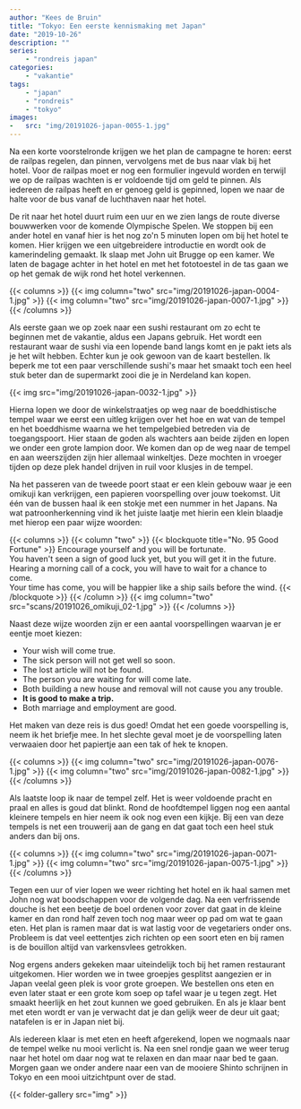 ```yaml
---
author: "Kees de Bruin"
title: "Tokyo: Een eerste kennismaking met Japan"
date: "2019-10-26"
description: ""
series:
    - "rondreis japan"
categories:
    - "vakantie"
tags:
    - "japan"
    - "rondreis"
    - "tokyo"
images:
-   src: "img/20191026-japan-0055-1.jpg"
---
```


Na een korte voorstelronde krijgen we het plan de campagne te horen: eerst de railpas regelen, dan pinnen, vervolgens met de bus naar vlak bij het hotel. Voor de railpas moet er nog een formulier ingevuld worden en terwijl we op de railpas wachten is er voldoende tijd om geld te pinnen. Als iedereen de railpas heeft en er genoeg geld is gepinned, lopen we naar de halte voor de bus vanaf de luchthaven naar het hotel.

De rit naar het hotel duurt ruim een uur en we zien langs de route diverse bouwwerken voor de komende Olympische Spelen. We stoppen bij een ander hotel en vanaf hier is het nog zo'n 5 minuten lopen om bij het hotel te komen. Hier krijgen we een uitgebreidere introductie en wordt ook de kamerindeling gemaakt. Ik slaap met John uit Brugge op een kamer. We laten de bagage achter in het hotel en met het fototoestel in de tas gaan we op het gemak de wijk rond het hotel verkennen.

{{< columns >}}
    {{< img column="two" src="img/20191026-japan-0004-1.jpg" >}}
    {{< img column="two" src="img/20191026-japan-0007-1.jpg" >}}
{{< /columns >}}

Als eerste gaan we op zoek naar een sushi restaurant om zo echt te beginnen met de vakantie, aldus een Japans gebruik. Het wordt een restaurant waar de sushi via een lopende band langs komt en je pakt iets als je het wilt hebben. Echter kun je ook gewoon van de kaart bestellen. Ik beperk me tot een paar verschillende sushi's maar het smaakt toch een heel stuk beter dan de supermarkt zooi die je in Nerdeland kan kopen.

{{< img src="img/20191026-japan-0032-1.jpg" >}}

Hierna lopen we door de winkelstraatjes op weg naar de boeddhistische tempel waar we eerst een uitleg krijgen over het hoe en wat van de tempel en het boeddhisme waarna we het tempelgebied betreden via de toegangspoort. Hier staan de goden als wachters aan beide zijden en lopen we onder een grote lampion door. We komen dan op de weg naar de tempel en aan weerszijden zijn hier allemaal winkeltjes. Deze mochten in vroeger tijden op deze plek handel drijven in ruil voor klusjes in de tempel.

Na het passeren van de tweede poort staat er een klein gebouw waar je een omikuji kan verkrijgen, een papieren voorspelling over jouw toekomst. Uit één van de bussen haal ik een stokje met een nummer in het Japans. Na wat patroonherkenning vind ik het juiste laatje met hierin een klein blaadje met hierop een paar wijze woorden:

{{< columns >}}
{{< column "two" >}}
{{< blockquote title="No. 95 Good Fortune" >}}
Encourage yourself and you will be fortunate.  
You haven't seen a sign of good luck yet, but you will get it in the future.  
Hearing a morning call of a cock, you will have to wait for a chance to come.  
Your time has come, you will be happier like a ship sails before the wind.
{{< /blockquote >}}
{{< /column >}}
{{< img column="two" src="scans/20191026_omikuji_02-1.jpg" >}}
{{< /columns >}}

Naast deze wijze woorden zijn er een aantal voorspellingen waarvan je er eentje moet kiezen:

 * Your wish will come true.
 * The sick person will not get well so soon.
 * The lost article will not be found.
 * The person you are waiting for will come late.
 * Both building a new house and removal will not cause you any trouble.
 * **It is good to make a trip.**
 * Both marriage and employment are good.

Het maken van deze reis is dus goed! Omdat het een goede voorspelling is, neem ik het briefje mee. In het slechte geval moet je de voorspelling laten verwaaien door het papiertje aan een tak of hek te knopen.

{{< columns >}}
    {{< img column="two" src="img/20191026-japan-0076-1.jpg" >}}
    {{< img column="two" src="img/20191026-japan-0082-1.jpg" >}}
{{< /columns >}}

Als laatste loop ik naar de tempel zelf. Het is weer voldoende pracht en praal en alles is goud dat blinkt. Rond de hoofdtempel liggen nog een aantal kleinere tempels en hier neem ik ook nog even een kijkje. Bij een van deze tempels is net een trouwerij aan de gang en dat gaat toch een heel stuk anders dan bij ons.

{{< columns >}}
    {{< img column="two" src="img/20191026-japan-0071-1.jpg" >}}
    {{< img column="two" src="img/20191026-japan-0075-1.jpg" >}}
{{< /columns >}}

Tegen een uur of vier lopen we weer richting het hotel en ik haal samen met John nog wat boodschappen voor de volgende dag. Na een verfrissende douche is het een beetje de boel ordenen voor zover dat gaat in de kleine kamer en dan rond half zeven toch nog maar weer op pad om wat te gaan eten. Het plan is ramen maar dat is wat lastig voor de vegetariers onder ons. Probleem is dat veel eettentjes zich richten op een soort eten en bij ramen is de bouillon altijd van varkensvlees getrokken.

Nog ergens anders gekeken maar uiteindelijk toch bij het ramen restaurant uitgekomen. Hier worden we in twee groepjes gesplitst aangezien er in Japan veelal geen plek is voor grote groepen. We bestellen ons eten en even later staat er een grote kom soep op tafel waar je u tegen zegt. Het smaakt heerlijk en het zout kunnen we goed gebruiken. En als je klaar bent met eten wordt er van je verwacht dat je dan gelijk weer de deur uit gaat; natafelen is er in Japan niet bij.

Als iedereen klaar is met eten en heeft afgerekend, lopen we nogmaals naar de tempel welke nu mooi verlicht is. Na een snel rondje gaan we weer terug naar het hotel om daar nog wat te relaxen en dan maar naar bed te gaan. Morgen gaan we onder andere naar een van de mooiere Shinto schrijnen in Tokyo en een mooi uitzichtpunt over de stad.

{{< folder-gallery src="img" >}}